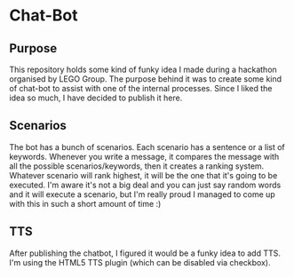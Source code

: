 # Chat-Bot

## Purpose

This repository holds some kind of funky idea I made during a hackathon organised by LEGO Group. The purpose behind it was to create some kind of chat-bot to assist with one of the internal processes. Since I liked the idea so much, I have decided to publish it here.

## Scenarios

The bot has a bunch of scenarios. Each scenario has a sentence or a list of keywords. Whenever you write a message, it compares the message with all the possible scenarios/keywords, then it creates a ranking system. Whatever scenario will rank highest, it will be the one that it's going to be executed.
I'm aware it's not a big deal and you can just say random words and it will execute a scenario, but I'm really proud I managed to come up with this in such a short amount of time :)

## TTS

After publishing the chatbot, I figured it would be a funky idea to add TTS. I'm using the HTML5 TTS plugin (which can be disabled via checkbox).
